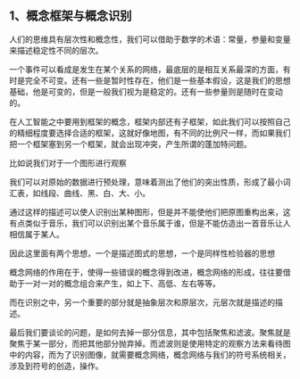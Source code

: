 <h2>1、概念框架与概念识别</h2><p data-pid="Tw87jS7T">人们的思维具有层次性和概念性，我们可以借助于数学的术语：常量，参量和变量来描述稳定性不同的层次。</p><p data-pid="Rjo3jaTt">一个事件可以看成是发生在某个关系的网络，最底层的是相互关系最深的方面，有时是完全不可变。还有一些是暂时性存在，他们是一些基本假设，这是我们的思想基础，他是可变的，但是一般我们视为是稳定的。还有一些参量则是随时在变动的。</p><p data-pid="EBPQrP5M">在人工智能之中要用到框架的概念，框架内部还有子框架，如此我们可以按照自己的精细程度要选择合适的框架，这就好像地图，有不同的比例尺一样，而如果我们把一个框架塞到另一个框架，就会出现冲突，产生所谓的蓬加特问题。</p><p data-pid="wSpvWK03">比如说我们对于一个图形进行观察</p><p data-pid="bQba5kFR">我们可以对原始的数据进行预处理，意味着测出了他们的突出性质，形成了最小词汇表，如线段、曲线、黑、白、大、小。</p><p data-pid="gaUe8iEf">通过这样的描述可以使人识别出某种图形，但是并不能使他们把原图重构出来，这有点类似于音乐，我们可以识别出某个音乐属于谁，但是不能仿造出一首音乐让人相信属于某人。</p><p data-pid="VAIxFpfl">因此这里面有两个思想，一个是描述图式的思想，一个是同样性检验器的思想</p><p data-pid="ZHTOsWMY">概念网络的作用在于，使得一些错误的概念得到改进，概念网络的形成，往往要借助于一对一对的概念组合来产生，如上下、高低、左右等等。</p><p data-pid="jHyqAQ0j">而在识别之中，另一个重要的部分就是抽象层次和原层次，元层次就是描述的描述。</p><p data-pid="MIVFxYl4">最后我们要谈论的问题，是如何去掉一部分信息，其中包括聚焦和滤波。聚焦就是聚焦于某一部分，而把其他部分抛弃掉。而滤波则是使用特定的观察方法来看待图中的内容，而为了识别图像，就需要概念网络，概念网络与我们的符号系统相关，涉及到符号的创造，操作。</p><p></p>